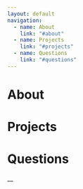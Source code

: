 ```yaml
---
layout: default
navigation:
  - name: About
    link: "#about"
  - name: Projects
    link: "#projects"
  - name: Questions
    link: "#questions"
---
```


# About

# Projects

# Questions
__
